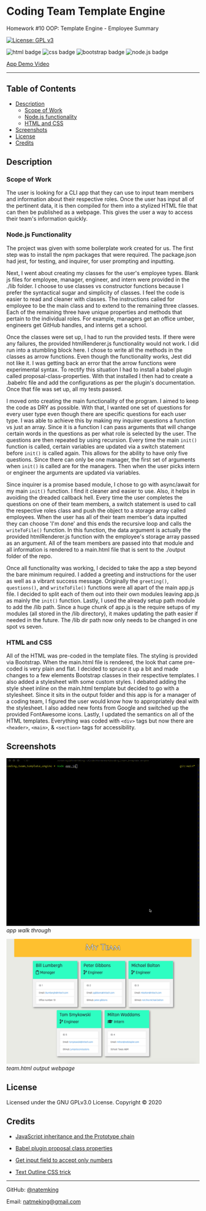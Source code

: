 # Coding Team Template Engine
Homework #10 OOP: Template Engine - Employee Summary

[![License: GPL v3](https://img.shields.io/badge/License-GPLv3-blue.svg)](https://github.com/natemking/coding_team_template_engine/blob/main/LICENSE)

![html badge](https://img.shields.io/badge/html5%20-%23E34F26.svg?&style=for-the-badge&logo=html5&logoColor=white)
![css badge](https://img.shields.io/badge/css3%20-%231572B6.svg?&style=for-the-badge&logo=css3&logoColor=white)
![bootstrap badge](https://img.shields.io/badge/bootstrap%20-%23563D7C.svg?&style=for-the-badge&logo=bootstrap&logoColor=white)
![node.js badge](https://img.shields.io/badge/node.js%20-%2343853D.svg?&style=for-the-badge&logo=node.js&logoColor=white)

[App Demo Video](https://youtu.be/Gpe6iBm-T_4)

---

## Table of Contents
 * [Description](#description)
    + [Scope of Work](#scope-of-work)
    + [Node.js functionality](#nodejs-functionality)
    + [HTML and CSS](#html-and-css)
  * [Screenshots](#screenshots)
  * [License](#license)
  * [Credits](#credits)

## Description

### Scope of Work
The user is looking for a CLI app that they can use to input team members and information about their respective roles. Once the user has input all of the pertinent data, it is then compiled for them into a stylized HTML file that can then be published as a webpage. This gives the user a way to access their team's information quickly. 

### Node.js Functionality
The project was given with some boilerplate work created for us. The first step was to install the npm packages that were required. The package.json had jest, for testing, and inquirer, for user prompting and inputting.

Next, I went about creating my classes for the user's employee types. Blank js files for employee, manager, engineer, and intern were provided in the ./lib folder. I choose to use classes vs constructor functions because I prefer the syntactical sugar and simplicity of classes. I feel the code is easier to read and cleaner with classes. The instructions called for employee to be the main class and to extend to the remaining three classes. Each of the remaining three have unique properties and methods that pertain to the individual roles. For example, managers get an office umber, engineers get GitHub handles, and interns get a school. 

Once the classes were set up, I had to run the provided tests. If there were any failures, the provided htmlRenderer.js functionality would not work. I did run into a stumbling block here. I chose to write all the methods in the classes as arrow functions. Even though the functionality works, Jest did not like it. I was getting back an error that the arrow functions were experimental syntax. To rectify this situation I had to install a babel plugin called proposal-class-properties. With that installed I then had to create a .babelrc file and add the configurations as per the plugin's documentation. Once that file was set up, all my tests passed. 

I moved onto creating the main functionality of the program. I aimed to keep the code as DRY as possible. With that, I wanted one set of questions for every user type even though there are specific questions for each user type. I was able to achieve this by making my inquirer questions a function vs just an array. Since it is a function I can pass arguments that will change certain words in the questions as per what role is selected by the user. The questions are then repeated by using recursion. Every time the main `init()` function is called, certain variables are updated via a switch statement before `init()` is called again. This allows for the ability to have only five questions. Since there can only be one manager, the first set of arguments when `init()` is called are for the managers. Then when the user picks intern or engineer the arguments are updated via variables. 

Since inquirer is a promise based module, I chose to go with async/await for my main `init()` function. I find it cleaner and easier to use. Also, it helps in avoiding the dreaded callback hell. Every time the user completes the questions on one of their team members, a switch statement is used to call the respective roles class and push the object to a storage array called employees. When the user has all of their team member's data inputted they can choose 'I'm done' and this ends the recursive loop and calls the `writeToFile()` function. In this function, the data argument is actually the provided htmlRenderer.js function with the employee's storage array passed as an argument. All of the team members are passed into that module and all information is rendered to a main.html file that is sent to the ./output folder of the repo. 

Once all functionality was working, I decided to take the app a step beyond the bare minimum required. I added a greeting and instructions for the user as well as a vibrant success message. Originally the `greeting()`, `questions()`, and `writeToFile()` functions were all apart of the main app.js file. I decided to split each of them out into their own modules leaving app.js as mainly the `init()` function. Lastly, I used the already setup path module to add the /lib path. Since a huge chunk of app.js is the require setups of my modules (all stored in the /lib directory), it makes updating the path easier if needed in the future. The /lib dir path now only needs to be changed in one spot vs seven.

### HTML and CSS
All of the HTML was pre-coded in the template files. The styling is provided via Bootstrap. When the main.html file is rendered, the look that came pre-coded is very plain and flat. I decided to spruce it up a bit and made changes to a few elements Bootstrap classes in their respective templates. I also added a stylesheet with some custom styles. I debated adding the style sheet inline on the main.html template but decided to go with a stylesheet. Since it sits in the output folder and this app is for a manager of a coding team, I figured the user would know how to appropriately deal with the stylesheet. I also added new fonts from Google and switched up the provided FontAwesome icons. Lastly, I updated the semantics on all of the HTML templates. Everything was coded with `<div>` tags but now there are `<header>`, `<main>`, & `<section>` tags for accessibility.

## Screenshots

![app walk through](assets/images/screenshots/coding_team_template_engine.gif?raw=true)
<br>
_app walk through_
<br>

![team.html output](assets/images/screenshots/coding_team_template_engine_team_html.jpg?raw=true)
<br>
_team.html output webpage_
<br>


## License
Licensed under the GNU GPLv3.0 License. Copyright © 2020

## Credits

* [JavaScript inheritance and the Prototype chain](https://ui.dev/javascript-inheritance-and-the-prototype-chain/)

* [Babel plugin proposal class properties](https://babeljs.io/docs/en/babel-plugin-proposal-class-properties)

* [Get input field to accept only numbers](https://stackoverflow.com/questions/19508183/how-to-force-input-to-only-allow-alpha-letters)

* [Text Outline CSS trick](https://stackoverflow.com/questions/57464935/font-outline-using-only-css)

---

GitHub: [@natemking](https://github.com/natemking/)

Email: [natmeking@gmail.com](mailto:natmeking@gmail.com)


